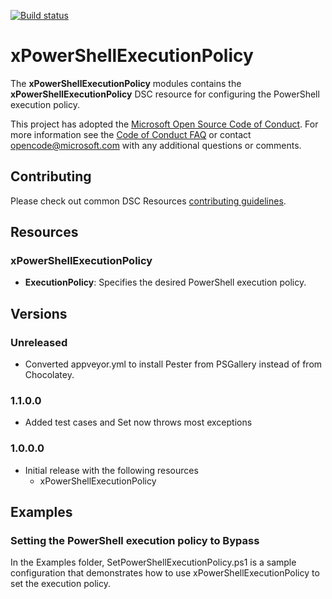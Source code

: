 [![Build status](https://ci.appveyor.com/api/projects/status/y2ohjd5q86oagghu/branch/master?svg=true)](https://ci.appveyor.com/project/PowerShell/xpowershellexecutionpolicy/branch/master)

# xPowerShellExecutionPolicy

The **xPowerShellExecutionPolicy** modules contains the **xPowerShellExecutionPolicy** DSC resource for configuring the PowerShell execution policy.


This project has adopted the [Microsoft Open Source Code of Conduct](https://opensource.microsoft.com/codeofconduct/).
For more information see the [Code of Conduct FAQ](https://opensource.microsoft.com/codeofconduct/faq/) or contact [opencode@microsoft.com](mailto:opencode@microsoft.com) with any additional questions or comments.

## Contributing

Please check out common DSC Resources [contributing guidelines](https://github.com/PowerShell/DscResource.Kit/blob/master/CONTRIBUTING.md).


## Resources

### xPowerShellExecutionPolicy

* **ExecutionPolicy**: Specifies the desired PowerShell execution policy.


## Versions

### Unreleased
* Converted appveyor.yml to install Pester from PSGallery instead of from Chocolatey.

### 1.1.0.0

* Added test cases and Set now throws most exceptions

### 1.0.0.0

* Initial release with the following resources 
    - xPowerShellExecutionPolicy


## Examples

### Setting the PowerShell execution policy to Bypass 

In the Examples folder, SetPowerShellExecutionPolicy.ps1 is a sample configuration that demonstrates how to use xPowerShellExecutionPolicy to set the execution policy.
